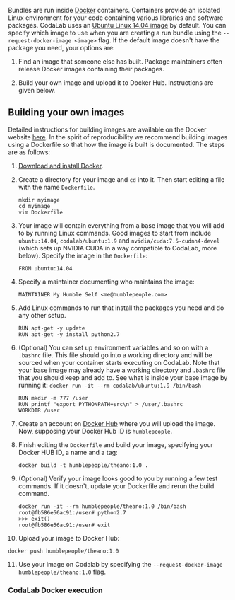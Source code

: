 Bundles are run inside [Docker](https://www.docker.com) containers. Containers provide an isolated Linux environment for your code containing various libraries and software packages. CodaLab uses an [Ubuntu Linux 14.04 image](https://hub.docker.com/r/codalab/ubuntu/) by default. You can specify which image to use when you are creating a run bundle using the `--request-docker-image <image>` flag. If the default image doesn't have the package you need, your options are:

1. Find an image that someone else has built. Package maintainers often release Docker images containing their packages.

2. Build your own image and upload it to Docker Hub. Instructions are given below.

## Building your own images
Detailed instructions for building images are available on the Docker website [here](https://docs.docker.com/engine/userguide/containers/dockerimages/). In the spirit of reproducibility we recommend building images using a Dockerfile so that how the image is built is documented. The steps are as follows:

1. [Download and install Docker](Installing-Docker).
2. Create a directory for your image and `cd` into it. Then start editing a file with the name `Dockerfile`.

    ```
    mkdir myimage
    cd myimage
    vim Dockerfile
    ```

3. Your image will contain everything from a base image that you will add to by running Linux commands. Good images to start from include `ubuntu:14.04`, `codalab/ubuntu:1.9` and `nvidia/cuda:7.5-cudnn4-devel` (which sets up NVIDIA CUDA in a way compatible to CodaLab, more below). Specify the image in the `Dockerfile`:

    ```
    FROM ubuntu:14.04
    ```

4. Specify a maintainer documenting who maintains the image:

    ```
    MAINTAINER My Humble Self <me@humblepeople.com>
    ```

5. Add Linux commands to run that install the packages you need and do any other setup.

    ```
    RUN apt-get -y update
    RUN apt-get -y install python2.7
    ```

6. (Optional) You can set up environment variables and so on with a `.bashrc` file. This file should go into a working directory and will be sourced when your container starts executing on CodaLab. Note that your base image may already have a working directory and `.bashrc` file that you should keep and add to. See what is inside your base image by running it: `docker run -it --rm codalab/ubuntu:1.9 /bin/bash`

    ```
    RUN mkdir -m 777 /user
    RUN printf "export PYTHONPATH=src\n" > /user/.bashrc
    WORKDIR /user
    ```

7. Create an account on [Docker Hub](https://hub.docker.com/) where you will upload the image. Now, supposing your Docker Hub ID is `humblepeople`.
8. Finish editing the `Dockerfile` and build your image, specifying your Docker HUB ID, a name and a tag:

   ```
   docker build -t humblepeople/theano:1.0 .
   ```

9. (Optional) Verify your image looks good to you by running a few test commands. If it doesn't, update your Dockerfile and rerun the build command.

   ```
   docker run -it --rm humblepeople/theano:1.0 /bin/bash
   root@fb586e56ac91:/user# python2.7
   >>> exit()
   root@fb586e56ac91:/user# exit
   ```

10. Upload your image to Docker Hub:

   ```
   docker push humblepeople/theano:1.0
   ```

11. Use your image on Codalab by specifying the `--request-docker-image humblepeople/theano:1.0` flag.

### CodaLab Docker execution
